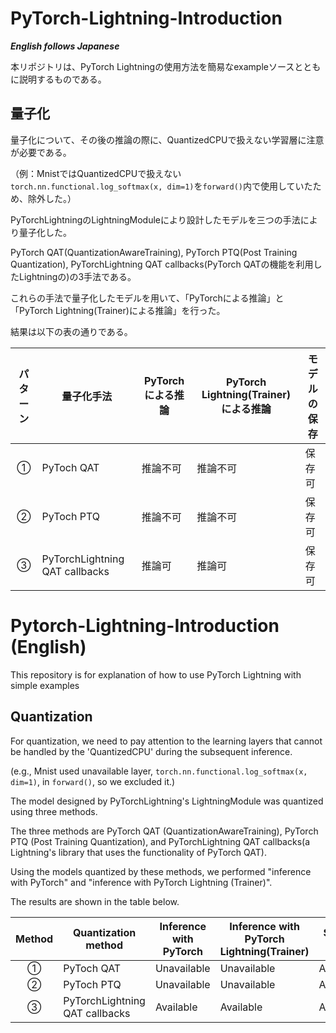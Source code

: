 # PyTorch-Lightning-Introduction
__*English follows Japanese*__

本リポジトリは、PyTorch Lightningの使用方法を簡易なexampleソースとともに説明するものである。

## 量子化
量子化について、その後の推論の際に、QuantizedCPUで扱えない学習層に注意が必要である。

（例：MnistではQuantizedCPUで扱えない`torch.nn.functional.log_softmax(x, dim=1)`を`forward()`内で使用していたため、除外した。）

PyTorchLightningのLightningModuleにより設計したモデルを三つの手法により量子化した。

PyTorch QAT(QuantizationAwareTraining), PyTorch PTQ(Post Training Quantization), PyTorchLightning QAT callbacks(PyTorch QATの機能を利用したLightningの)の3手法である。

これらの手法で量子化したモデルを用いて、「PyTorchによる推論」と「PyTorch Lightning(Trainer)による推論」を行った。

結果は以下の表の通りである。

| パターン | 量子化手法 | PyTorchによる推論 | PyTorch Lightning(Trainer)による推論 | モデルの保存 |
| :-------------: | ------------- |  ------------- | ------------- |  ------------- |
| ①  | PyToch QAT  | 推論不可 | 推論不可 | 保存可 |
| ②  | PyToch PTQ  | 推論不可 | 推論不可 | 保存可 |
| ③  | PyTorchLightning QAT callbacks  | 推論可 | 推論可 | 保存可 |

# Pytorch-Lightning-Introduction (English)

This repository is for explanation of how to use PyTorch Lightning with simple examples

## Quantization

For quantization, we need to pay attention to the learning layers that cannot be handled by the 'QuantizedCPU' during the subsequent inference.

(e.g., Mnist used unavailable layer, `torch.nn.functional.log_softmax(x, dim=1)`, in `forward()`, so we excluded it.)

The model designed by PyTorchLightning's LightningModule was quantized using three methods.

The three methods are PyTorch QAT (QuantizationAwareTraining), PyTorch PTQ (Post Training Quantization), and PyTorchLightning QAT callbacks(a Lightning's library that uses the functionality of PyTorch QAT).

Using the models quantized by these methods, we performed "inference with PyTorch" and "inference with PyTorch Lightning (Trainer)".

The results are shown in the table below.

| Method | Quantization method | Inference with PyTorch | Inference with PyTorch Lightning(Trainer) | Saving model |
| :-------------: | ------------- |  ------------- | ------------- |  ------------- |
| ①  | PyToch QAT  | Unavailable | Unavailable | Available |
| ②  | PyToch PTQ  | Unavailable | Unavailable | Available |
| ③  | PyTorchLightning QAT callbacks  | Available | Available | Available |

